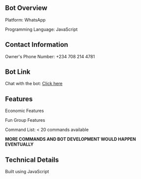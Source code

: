 <h2>Bot Overview</h2>
<p>Platform: WhatsApp</p>
<p>Programming Language: JavaScript</p>

<h2>Contact Information</h2>
<p>Owner's Phone Number: +234 708 214 4781</p>

<h2>Bot Link</h2>
<p>Chat with the bot: <a href="(https://wa.link/73m76g)">Click here</a></p>

<h2>Features</h2>
<p>Economic Features</p>
<p>Fun Group Features</p>
<p>Command List: < 20 commands available</p> 

<div><b>MORE COMMANDS AND BOT DEVELOPMENT WOULD HAPPEN EVENTUALLY </b></div>

<h2>Technical Details</h2>
<p>Built using JavaScript</p>
